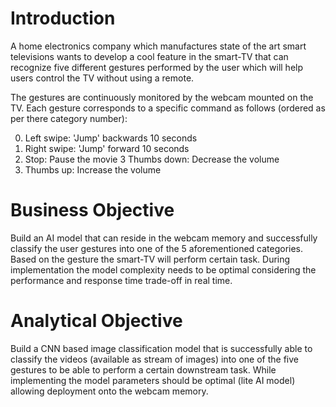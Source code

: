 # Introduction

A home electronics company which manufactures state of the art smart televisions wants to develop a cool feature in the smart-TV that can recognize five different gestures performed by the user which will help users control the TV without using a remote.

The gestures are continuously monitored by the webcam mounted on the TV. Each gesture corresponds to a specific command as follows (ordered as per there category number):

0. Left swipe: 'Jump' backwards 10 seconds
1. Right swipe: 'Jump' forward 10 seconds
2. Stop: Pause the movie
3 Thumbs down: Decrease the volume
4. Thumbs up:  Increase the volume

# Business Objective
Build an AI model that can reside in the webcam memory and successfully classify the user gestures into one of the 5 aforementioned categories. Based on the gesture the smart-TV will perform certain task. During implementation the model complexity needs to be optimal considering the performance and response time trade-off in real time.

# Analytical Objective
Build a CNN based image classification model that is successfully able to classify the videos (available as stream of images) into one of the five gestures to be able to perform a certain downstream task. While implementing the model parameters should be optimal (lite AI model) allowing deployment onto the webcam memory.
